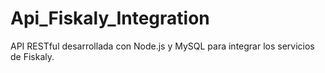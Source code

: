 # Api_Fiskaly_Integration
API RESTful desarrollada con Node.js y MySQL para integrar los servicios de Fiskaly.
